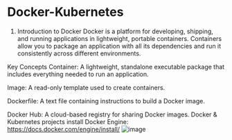 # Docker-Kubernetes
1. Introduction to Docker
Docker is a platform for developing, shipping, and running applications in lightweight, portable containers. Containers allow you to package an application with all its dependencies and run it consistently across different environments.

Key Concepts
Container: A lightweight, standalone executable package that includes everything needed to run an application.

Image: A read-only template used to create containers.

Dockerfile: A text file containing instructions to build a Docker image.

Docker Hub: A cloud-based registry for sharing Docker images.
Docker &amp; Kubernetes projects
install Docker Engine:
https://docs.docker.com/engine/install/
  ![image](https://github.com/user-attachments/assets/7daf4b3b-b05a-4e37-979a-6c4de0a8e500)

